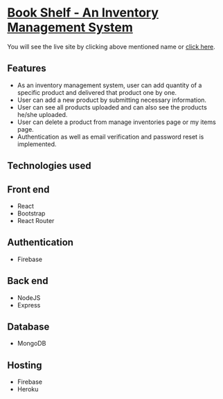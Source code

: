# [Book Shelf - An Inventory Management System](https://book-depo-7075a.web.app/)

You will see the live site by clicking above mentioned name or [click here](https://book-depo-7075a.web.app/).

## Features

* As an inventory management system, user can add quantity of a specific product and delivered that product one by one.
* User can add a new product by submitting necessary information.
* User can see all products uploaded and can also see the products he/she uploaded.
* User can delete a product from manage inventories page or my items page.
* Authentication as well as email verification and password reset is implemented.

## Technologies used

## Front end
* React
* Bootstrap
* React Router

## Authentication
* Firebase

## Back end
* NodeJS
* Express

## Database
* MongoDB

## Hosting
* Firebase
* Heroku


